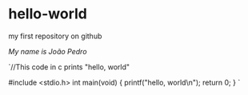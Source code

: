 # hello-world
my first repository on github

*My name is João Pedro*

`//This code in c prints "hello, world"

#include <stdio.h>
int main(void)
{
  printf("hello, world\n");
  return 0;
}
`
